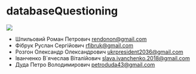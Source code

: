 <h1>databaseQuestioning</h1>
<img src="main.png">

- Шпильовий Роман Петрович           rendonon@gmail.com
- Фібрук Руслан Сергійович           rfibruk@gmail.com
- Розгон Олександр Олександрович     ukrpresident2036@gmail.com
- Іванченко В`ячеслав Віталійович    slava.ivanchenko.2018@gmail.com
- Дуда Петро Володимирович           petroduda43@gmail.com

